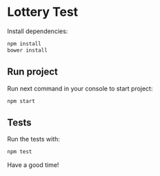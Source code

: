 # Lottery Test

Install dependencies:

```sh
npm install
bower install
```

## Run project

Run next command in your console to start project:

```sh
npm start
```

## Tests

Run the tests with:

```sh
npm test
```

Have a good time!
